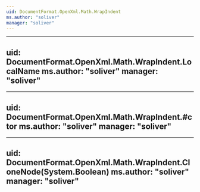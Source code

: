 ```yaml
---
uid: DocumentFormat.OpenXml.Math.WrapIndent
ms.author: "soliver"
manager: "soliver"
---
```


---
uid: DocumentFormat.OpenXml.Math.WrapIndent.LocalName
ms.author: "soliver"
manager: "soliver"
---

---
uid: DocumentFormat.OpenXml.Math.WrapIndent.#ctor
ms.author: "soliver"
manager: "soliver"
---

---
uid: DocumentFormat.OpenXml.Math.WrapIndent.CloneNode(System.Boolean)
ms.author: "soliver"
manager: "soliver"
---
